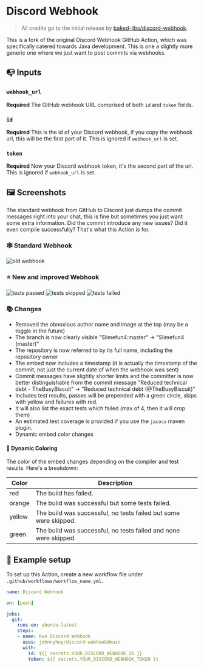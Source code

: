 # Discord Webhook

> All credits go to the initial release by [baked-libs/discord-webhook](https://github.com/baked-libs/discord-webhook).

This is a fork of the original Discord Webhook GitHub Action, which was specifically catered towards Java development. This is one a slightly more generic one where we just want to post commits via webhooks.

## :mailbox_with_no_mail: Inputs

### `webhook_url`

**Required** The GitHub webhook URL comprised of both `id` and `token` fields.

### `id`

**Required** This is the id of your Discord webhook, if you copy the webhook url, this will be the first part of it. This is ignored if `webhook_url` is set.

### `token`

**Required** Now your Discord webhook token, it's the second part of the url. This is ignored if `webhook_url` is set.

## :framed_picture: Screenshots

The standard webhook from GitHub to Discord just dumps the commit messages right into your chat, this is fine but sometimes you just want some extra information. Did the commit introduce any new issues? Did it even compile successfully? That's what this Action is for.

### :spider_web: Standard Webhook

![old webhook](https://raw.githubusercontent.com/baked-libs/discord-webhook/master/assets/old-webhook.png)

### :star: New and improved Webhook

![tests passed](https://raw.githubusercontent.com/baked-libs/discord-webhook/master/assets/tests-passed.png)
![tests skipped](https://raw.githubusercontent.com/baked-libs/discord-webhook/master/assets/tests-skipped.png)
![tests failed](https://raw.githubusercontent.com/baked-libs/discord-webhook/master/assets/tests-failed.png)

### :books: Changes

* Removed the obnoxious author name and image at the top (may be a toggle in the future)
* The branch is now clearly visible "Slimefun4:master" -> "Slimefun4 (master)"
* The repository is now referred to by its full name, including the repository owner
* The embed now includes a timestamp (it is actually the timestamp of the commit, not just the current date of when the webhook was sent)
* Commit messages have slightly shorter limits and the committer is now better distinguishable from the commit message "Reduced technical debt - TheBusyBiscuit" -> "Reduced technical debt (@TheBusyBiscuit)"
* Includes test results, passes will be prepended with a green circle, skips with yellow and failures with red.
* It will also list the exact tests which failed (max of 4, then it will crop them)
* An estimated test coverage is provided if you use the `jacoco` maven plugin.
* Dynamic embed color changes

#### :art: Dynamic Coloring

The color of the embed changes depending on the compiler and test results. Here's a breakdown:

| Color  | Description                                                      |
| ------ | ---------------------------------------------------------------- |
| red    | The build has failed.                                            |
| orange | The build was successful but some tests failed.                  |
| yellow | The build was successful, no tests failed but some were skipped. |
| green  | The build was successful, no tests failed and none were skipped. |

## :scroll: Example setup

To set up this Action, create a new workflow file under `.github/workflows/workflow_name.yml`.

```yaml
name: Discord Webhook

on: [push]

jobs:
  git:
    runs-on: ubuntu-latest
    steps:
    - name: Run Discord Webhook
      uses: johnnyhuy/discord-webhook@main
      with:
        id: ${{ secrets.YOUR_DISCORD_WEBHOOK_ID }}
        token: ${{ secrets.YOUR_DISCORD_WEBHOOK_TOKEN }}
```

